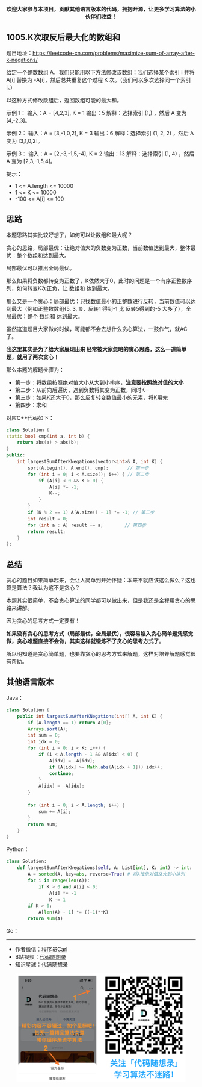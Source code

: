 <p align="center">
  <a href="https://mp.weixin.qq.com/s/QVF6upVMSbgvZy8lHZS3CQ"><img src="https://img.shields.io/badge/知识星球-代码随想录-blue" alt=""></a>
  <a href="https://mp.weixin.qq.com/s/b66DFkOp8OOxdZC_xLZxfw"><img src="https://img.shields.io/badge/刷题-微信群-green" alt=""></a>
  <a href="https://img-blog.csdnimg.cn/20201210231711160.png"><img src="https://img.shields.io/badge/公众号-代码随想录-brightgreen" alt=""></a>
  <a href="https://space.bilibili.com/525438321"><img src="https://img.shields.io/badge/B站-代码随想录-orange" alt=""></a>
</p>
<p align="center"><strong>欢迎大家参与本项目，贡献其他语言版本的代码，拥抱开源，让更多学习算法的小伙伴们收益！</strong></p>


## 1005.K次取反后最大化的数组和

题目地址：https://leetcode-cn.com/problems/maximize-sum-of-array-after-k-negations/

给定一个整数数组 A，我们只能用以下方法修改该数组：我们选择某个索引 i 并将 A[i] 替换为 -A[i]，然后总共重复这个过程 K 次。（我们可以多次选择同一个索引 i。）

以这种方式修改数组后，返回数组可能的最大和。

示例 1：
输入：A = [4,2,3], K = 1
输出：5
解释：选择索引 (1,) ，然后 A 变为 [4,-2,3]。

示例 2：
输入：A = [3,-1,0,2], K = 3
输出：6
解释：选择索引 (1, 2, 2) ，然后 A 变为 [3,1,0,2]。

示例 3：
输入：A = [2,-3,-1,5,-4], K = 2
输出：13
解释：选择索引 (1, 4) ，然后 A 变为 [2,3,-1,5,4]。

提示：

* 1 <= A.length <= 10000
* 1 <= K <= 10000
* -100 <= A[i] <= 100

## 思路

本题思路其实比较好想了，如何可以让数组和最大呢？

贪心的思路，局部最优：让绝对值大的负数变为正数，当前数值达到最大，整体最优：整个数组和达到最大。

局部最优可以推出全局最优。

那么如果将负数都转变为正数了，K依然大于0，此时的问题是一个有序正整数序列，如何转变K次正负，让 数组和 达到最大。

那么又是一个贪心：局部最优：只找数值最小的正整数进行反转，当前数值可以达到最大（例如正整数数组{5, 3, 1}，反转1 得到-1 比 反转5得到的-5 大多了），全局最优：整个 数组和 达到最大。

虽然这道题目大家做的时候，可能都不会去想什么贪心算法，一鼓作气，就AC了。

**我这里其实是为了给大家展现出来 经常被大家忽略的贪心思路，这么一道简单题，就用了两次贪心！**

那么本题的解题步骤为：

* 第一步：将数组按照绝对值大小从大到小排序，**注意要按照绝对值的大小**
* 第二步：从前向后遍历，遇到负数将其变为正数，同时K--
* 第三步：如果K还大于0，那么反复转变数值最小的元素，将K用完
* 第四步：求和

对应C++代码如下：

```C++
class Solution {
static bool cmp(int a, int b) {
    return abs(a) > abs(b);
}
public:
    int largestSumAfterKNegations(vector<int>& A, int K) {
        sort(A.begin(), A.end(), cmp);       // 第一步
        for (int i = 0; i < A.size(); i++) { // 第二步
            if (A[i] < 0 && K > 0) {
                A[i] *= -1;
                K--;
            }
        }
        if (K % 2 == 1) A[A.size() - 1] *= -1; // 第三步
        int result = 0;
        for (int a : A) result += a;        // 第四步
        return result;
    }
};
```

## 总结

贪心的题目如果简单起来，会让人简单到开始怀疑：本来不就应该这么做么？这也算是算法？我认为这不是贪心？

本题其实很简单，不会贪心算法的同学都可以做出来，但是我还是全程用贪心的思路来讲解。

因为贪心的思考方式一定要有！

**如果没有贪心的思考方式（局部最优，全局最优），很容易陷入贪心简单题凭感觉做，贪心难题直接不会做，其实这样就锻炼不了贪心的思考方式了**。

所以明知道是贪心简单题，也要靠贪心的思考方式来解题，这样对培养解题感觉很有帮助。

## 其他语言版本


Java：
```java
class Solution {
    public int largestSumAfterKNegations(int[] A, int K) {
        if (A.length == 1) return A[0];
        Arrays.sort(A);
        int sum = 0;
        int idx = 0;
        for (int i = 0; i < K; i++) {
            if (i < A.length - 1 && A[idx] < 0) {
                A[idx] = -A[idx];
                if (A[idx] >= Math.abs(A[idx + 1])) idx++;
                continue;
            }
            A[idx] = -A[idx];
        }

        for (int i = 0; i < A.length; i++) {
            sum += A[i];
        }
        return sum;
    }
}
```

Python：
```python
class Solution:
    def largestSumAfterKNegations(self, A: List[int], K: int) -> int:
        A = sorted(A, key=abs, reverse=True) # 将A按绝对值从大到小排列
        for i in range(len(A)):
            if K > 0 and A[i] < 0:
                A[i] *= -1
                K -= 1
        if K > 0:
            A[len(A) - 1] *= ((-1)**K)
        return sum(A)
```

Go：




-----------------------
* 作者微信：[程序员Carl](https://mp.weixin.qq.com/s/b66DFkOp8OOxdZC_xLZxfw)
* B站视频：[代码随想录](https://space.bilibili.com/525438321)
* 知识星球：[代码随想录](https://mp.weixin.qq.com/s/QVF6upVMSbgvZy8lHZS3CQ)
<div align="center"><img src=../pics/公众号.png width=450 alt=> </img></div>
